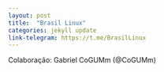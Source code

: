 ```yaml
---
layout: post
title:  "Brasil Linux"
categories: jekyll update
link-telegram: https://t.me/BrasilLinux
---
```

Colaboração: Gabriel CoGUMm (@CoGUMm)
